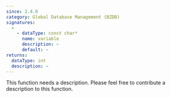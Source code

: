 ```yaml
---
since: 2.4.0
category: Global Database Management (BZDB)
signatures:
  -
    - dataType: const char*
      name: variable
      description: ~
      default: ~
returns:
  dataType: int
  description: ~
---
```


This function needs a description. Please feel free to contribute a description to this function.
